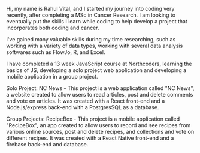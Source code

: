 Hi, my name is Rahul Vital, and I started my journey into coding 
very recently, after completing a MSc in Cancer Research. I am 
looking to eventually put the skills I learn while coding to help 
develop a project that incorporates both coding and cancer.

I've gained many valuable skills during my time researching,
such as working with a variety of data types, working with several data
analysis softwares such as FlowJo, R, and Excel.

I have completed a 13 week JavaScript course at Northcoders, 
learning the basics of JS, developing a solo project web application and developing 
a mobile application in a group project.

Solo Project:
NC News - 
This project is a web application called "NC News", a website created to allow users 
to read articles, post and delete comments and vote on articles. 
It was created with a React front-end and a Node.js/express back-end with a PostgresSQL 
as a database.


Group Projects:
RecipeBox - 
This project is a mobile application called "RecipeBox", an app created to allow users 
to record and see recipes from various online sources, post and delete recipes, and 
collections and vote on different recipes. 
It was created with a React Native front-end 
and a firebase back-end and database.

